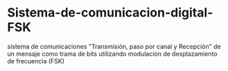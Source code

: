 # Sistema-de-comunicacion-digital-FSK
sistema de comunicaciones "Transmisión, paso por canal y Recepción" de un mensaje como trama de bits utilizando modulación de desplazamiento de frecuencia (FSK)

